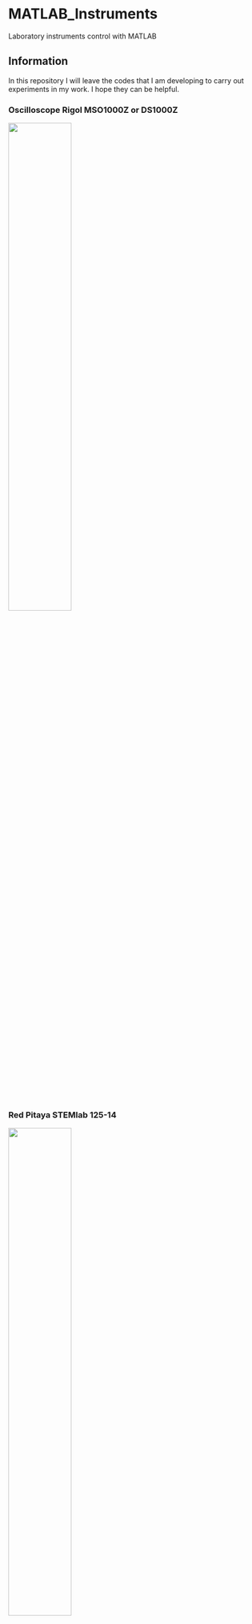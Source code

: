 # MATLAB_Instruments
Laboratory instruments control with MATLAB

## Information
In this repository I will leave the codes that I am developing to carry out experiments in my work. I hope they can be helpful.


### Oscilloscope Rigol MSO1000Z or DS1000Z

<img src="https://user-images.githubusercontent.com/28966312/138510201-1664c164-d0d7-4be9-b02e-792d84d1fa35.jpg" width="50%" />
</br>

### Red Pitaya STEMlab 125-14

<img src="https://user-images.githubusercontent.com/28966312/138510926-73ba0cf6-0b01-4b41-928d-bca0a094e295.jpg" width="50%" />
</br>
